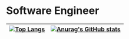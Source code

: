 # Software Engineer

| [![Top Langs](https://github-readme-stats.vercel.app/api/top-langs/?username=sergio-abu&layout=compact&theme=great-gatsby&langs_count=8)](https://github.com/anuraghazra/github-readme-stats) | [![Anurag's GitHub stats](https://github-readme-stats.vercel.app/api?username=sergio-abu&count_private=true&show_icons=true&theme=great-gatsby)](https://github.com/anuraghazra/github-readme-stats) |
| --- | --- |
